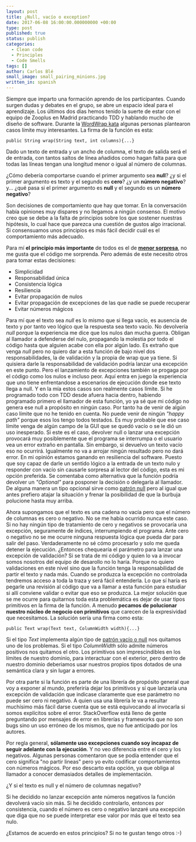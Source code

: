 ```yaml
---
layout: post
title: ¿Null, vacío o exception?
date: 2017-06-08 16:00:00.000000000 +00:00
type: post
published: true
status: publish
categories:
  - Clean code
  - Principles
  - Code Smells
tags: []
author: Carlos Blé
small_image: small_pairing_minions.jpg
written_in: spanish
---
```


Siempre que imparto una formación aprendo de los participantes. Cuando
 surgen dudas y debates en el grupo, se abre un espacio ideal para el 
aprendizaje. Los últimos dos días hemos tenido la suerte de estar con 
el equipo de Zooplus en Madrid practicando TDD y hablando mucho de 
diseño de software.
Durante la [WordWrap kata](http://thecleancoder.blogspot.com.es/2010/10/craftsman-62-dark-path.html) algunas personas plantearon
casos límite muy interesantes. La firma de la función es esta:

 ```
 public String wrap(String text, int columns){...}
 ```
 
Dado un texto de entrada y un ancho de columna, el texto de salida será
el de entrada, con tantos saltos de línea añadidos como hagan falta 
para que todas las líneas tengan una longitud menor o igual al número
de columnas. 

¿Cómo debería comportarse cuando el primer argumento sea **null**? ¿y si el primer argumento es texto y 
 el segundo es **cero**? ¿y un **número negativo**? y... ¿qué pasa si el 
 primer argumento es **null** y el segundo es un **número negativo**?
  
Son decisiones de comportamiento que hay que tomar. En la conversación
  había opiniones muy dispares y no llegamos a ningún consenso. El motivo
  creo que se debe a la falta de principios sobre los que sostener 
  nuestras hipótesis, lo cual hace que parezca una cuestión de gustos 
  algo irracional. Si consensuamos unos principios es más fácil decidir
  cuál es el comportamiento más adecuado. 
  
Para mí **el principio más importante** de todos es el de 
**[menor sorpresa](https://es.wikipedia.org/wiki/Principio_de_la_M%C3%ADnima_Sorpresa)**, no me gusta que el 
  código me sorprenda. Pero además de este necesito otros para tomar 
  estas decisiones:
  
  * Simplicidad
  * Responsabilidad única
  * Consistencia lógica
  * Resiliencia
  * Evitar propagación de nulos
  * Evitar propagación de excepciones de las que nadie se puede recuperar
  * Evitar números mágicos
  
Para mí que el texto sea _null_ es lo mismo que si llega vacío, es ausencia
de texto y por tanto veo lógico que la respuesta sea texto vacío. No 
devolvería _null_ porque la experiencia me dice que los nulos dan mucha 
guerra. Obligan al llamador a defenderse del nulo, propagando la molestia
por todo el código hasta que alguien acabe con ella por algún lado. 
Es extraño que venga _null_ pero no quiero dar a esta función
de bajo nivel dos responsabilidades, la de validación y la propia de
wrap que ya tiene. Si quisiera darle la responsabilidad de validación
podría lanzar una excepción en este punto. Pero el lanzamiento de 
excepciones también se progaga por el código como los nulos e incluso
peor. Aquí entra en juego la experiencia que uno tiene enfrentandose a 
escenarios de ejecución donde ese texto llega a null. Y en la mía estos
 casos son realmente casos límite. Si he programado todo con TDD desde
 afuera hacia dentro, habiendo programado primero el llamador de esta
 función, yo ya sé que mi código no genera ese null a propósito en ningún
 caso. Por tanto ha de venir de algún caso límite que no he tenido en 
 cuenta. No puede venir de ningún _"happy path"_ porque esos los tengo
 todos testados. Es muy probable que ese caso límite venga de algún
 campo de la GUI que se quedó vacío o se le dió un uso inesperado. 
 Si este es el caso, devolver null o lanzar una 
  excepción provocará muy posiblemente que el programa se interrumpa o
  el usuario vea un error extraño en pantalla. Sin embargo, si devuelvo
  un texto vacío eso no ocurrirá. Igualmente no va a arrojar ningún 
  resultado pero no dará error. En mi opinión estamos ganando en 
  resiliencia del software. 
  Puesto que soy capaz de darle un sentido lógico a la entrada de un 
  texto nulo y responder con vacío sin causarle sorpresa al lector del
  código, esta es mi opción preferida. Se comentaba como alternativa 
  que la función podría devolver un _"Optional"_ para posponer la
   decisión o delegarla al llamador. De alguna manera un tipo
    opcional sirve como [patrón null](https://sourcemaking.com/design_patterns/null_object) pero al igual que antes
     prefiero atajar la situación y frenar la posibilidad de que la
      burbuja polucione hasta muy arriba.
  
Ahora supongamos que el texto es una cadena no vacía pero que el número
  de columnas es cero o negativo. No se me había ocurrido nunca este
  caso. Si no hay ningún tipo de tratamiento de cero y negativos
  se provocaría una excepción, seguramente de índices, interrumpiendo
  el programa. Ante cero o negativo no se me ocurre ninguna
  respuesta lógica que pueda dar para salir del paso. Verdaderamente 
  no sé cómo procesarlo y solo me queda detener la ejecución.
  ¿Entonces chequearía el parámetro para lanzar una excepción de
  validación? Si se trata de mi código y quien lo va a invocar somos
   nosotros del equipo de desarollo no lo haría. Porque no quiero 
   validaciones en este nivel sino que la función tenga 
   la responsabilidad de partir el texto y nada más. Cuando se produzca
   la excepción no controlada tendremos acceso a toda la traza y será
   fácil entenderla. Lo que sí haría es pegarle una revisión al código
   que va a llamar a esta función para estudiar si allí conviene validar
   o evitar que eso se produzca. La mejor solución que se me ocurre
   para quitarnos toda esta problemática es dejar de usar tipos 
   primitivos en la firma de la función. A menudo **pecamos de polucionar
   nuestro núcleo de negocio con primitivos** que carecen de la 
   expresividad que necesitamos. La solución sería una firma como esta:
   
   ```
   public Text wrap(Text text, ColumnWidth width){...}
   ```
   
   Si el tipo _Text_ implementa algún tipo de [patrón vacío o null](https://sourcemaking.com/design_patterns/null_object) nos
   quitamos uno de los problemas. Si el tipo _ColumnWidth_ sólo admite
   números positivos nos quitamos el otro. Los primitivos son 
   imprescindibles en los límites de nuestro dominio, para interactuar
   con el exterior, pero dentro de nuestro dominio deberiamos usar 
   nuestros propios tipos dotados de una semántica clara y sin lugar
   a errores. 
   
   Por otra parte si la función es parte de una librería de propósito
   general que voy a exponer al mundo, preferiría dejar los primitivos
   y sí que lanzaría una excepción de
   validación que indicase claramente que ese parámetro no puede ser
   cero ni negativo. A quien usa una librería le va a resultar muchísimo
   más fácil darse cuenta que se está equivocando al invocarla 
   si somos explícitos sobre el error. StackOverflow está lleno de gente
   preguntando por mensajes de error en librerías y frameworks que no 
   son bugs sino un uso erróneo de los mismos, que no fue anticipado
   por los autores.
  
  Por regla general, 
  **sólamente uso excepciones cuando soy incapaz de seguir 
  adelante con la ejecución**. Y no veo diferencia entre el cero y 
  los negativos. Algunas personas comentaron que se podía entender que
  el cero significa "no partir lineas" pero yo evito codificar
   comportamientos con números mágicos. Por eso descarto esta
  opción, ya que obliga al llamador a conocer demasiados detalles de
  implementación. 
  
  ¿Y si el texto es null y el número de columnas negativo? 
  
  Si he decidido no lanzar excepción ante números negativos la función
  devolverá vacío sin más. Si he decidido controlarlo, entonces por
   consistencia, cuando el número es cero o negativo lanzaré una 
   excepción que diga que no se puede interpretar ese valor por más
    que el texto sea nulo.
    
  ¿Estamos de acuerdo en estos principios? Si no te gustan tengo 
    otros :-) 
        
